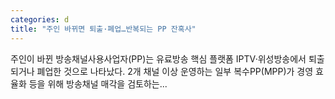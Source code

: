 ```yaml
---
categories: d
title: "주인 바뀌면 퇴출·폐업…반복되는 PP 잔혹사"
---
```

주인이 바뀐 방송채널사용사업자(PP)는 유료방송 핵심 플랫폼 IPTV·위성방송에서 퇴출되거나 폐업한 것으로 나타났다. 2개 채널 이상 운영하는 일부 복수PP(MPP)가 경영 효율화 등을 위해 방송채널 매각을 검토하는...